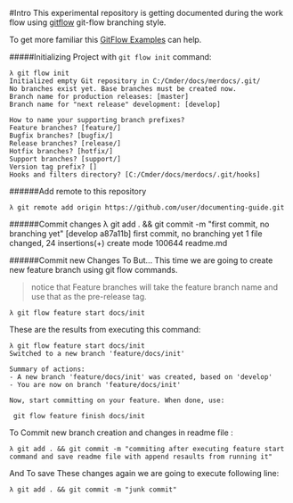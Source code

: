 #Intro
This experimental repository is getting documented during the work flow using [gitflow](https://danielkummer.github.io/git-flow-cheatsheet/ "git-flow are a set of git extensions to provide high-level repository operations for Vincent Driessen's branching model.")  git-flow branching style.

To get more familiar this  [GitFlow Examples](https://gitversion.readthedocs.io/en/latest/git-branching-strategies/gitflow-examples/ "These examples are using the default configuration with GitVersion. Which is continuous deployment mode for develop and continuous delivery mode for all other branches.") can help.

#####Initializing Project with `git flow init` command:  
 
    λ git flow init
    Initialized empty Git repository in C:/Cmder/docs/merdocs/.git/
    No branches exist yet. Base branches must be created now.
    Branch name for production releases: [master]
    Branch name for "next release" development: [develop]
    
    How to name your supporting branch prefixes?
    Feature branches? [feature/]
    Bugfix branches? [bugfix/]
    Release branches? [release/]
    Hotfix branches? [hotfix/]
    Support branches? [support/]
    Version tag prefix? []
    Hooks and filters directory? [C:/Cmder/docs/merdocs/.git/hooks]  

######Add remote to this repository

    λ git remote add origin https://github.com/user/documenting-guide.git

######Commit changes
     λ git add . && git commit -m "first commit, no branching yet"
    [develop a87a11b] first commit, no branching yet
     1 file changed, 24 insertions(+)
     create mode 100644 readme.md

######Commit new Changes To But...
This time we are going to create new feature branch using git flow commands.
>  notice that Feature branches will take the feature branch name and use that as the pre-release tag.

    λ git flow feature start docs/init
These are the results from executing this command:

    λ git flow feature start docs/init
    Switched to a new branch 'feature/docs/init'
    
    Summary of actions:
    - A new branch 'feature/docs/init' was created, based on 'develop'
    - You are now on branch 'feature/docs/init'
    
    Now, start committing on your feature. When done, use:
    
     git flow feature finish docs/init
    
To Commit new branch creation and changes in readme file :
    
    λ git add . && git commit -m "commiting after executing feature start command and save readme file with append resaults from running it"
And To save These changes again we are going to execute following line:

    λ git add . && git commit -m "junk commit"

